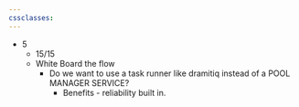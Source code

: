 ```yaml
---
cssclasses:
---
```

- 5
	- 15/15
	- White Board the flow
		- Do we want to use a task runner like dramitiq instead of a POOL MANAGER SERVICE?
			- Benefits - reliability built in.